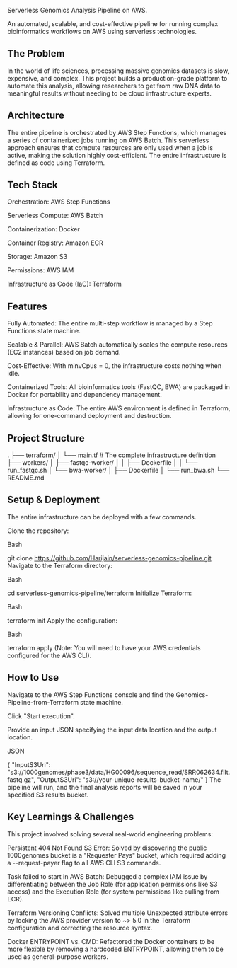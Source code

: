 Serverless Genomics Analysis Pipeline on AWS.

An automated, scalable, and cost-effective pipeline for running complex bioinformatics workflows on AWS using serverless technologies.

## The Problem
In the world of life sciences, processing massive genomics datasets is slow, expensive, and complex. This project builds a production-grade platform to automate this analysis, allowing researchers to get from raw DNA data to meaningful results without needing to be cloud infrastructure experts.

## Architecture
The entire pipeline is orchestrated by AWS Step Functions, which manages a series of containerized jobs running on AWS Batch. This serverless approach ensures that compute resources are only used when a job is active, making the solution highly cost-efficient. The entire infrastructure is defined as code using Terraform.

## Tech Stack
Orchestration: AWS Step Functions

Serverless Compute: AWS Batch

Containerization: Docker

Container Registry: Amazon ECR

Storage: Amazon S3

Permissions: AWS IAM

Infrastructure as Code (IaC): Terraform

## Features
Fully Automated: The entire multi-step workflow is managed by a Step Functions state machine.

Scalable & Parallel: AWS Batch automatically scales the compute resources (EC2 instances) based on job demand.

Cost-Effective: With minvCpus = 0, the infrastructure costs nothing when idle.

Containerized Tools: All bioinformatics tools (FastQC, BWA) are packaged in Docker for portability and dependency management.

Infrastructure as Code: The entire AWS environment is defined in Terraform, allowing for one-command deployment and destruction.

## Project Structure
.
├── terraform/
│   └── main.tf         # The complete infrastructure definition
├── workers/
│   ├── fastqc-worker/
│   │   ├── Dockerfile
│   │   └── run_fastqc.sh
│   └── bwa-worker/
│       ├── Dockerfile
│       └── run_bwa.sh
└── README.md
## Setup & Deployment
The entire infrastructure can be deployed with a few commands.

Clone the repository:

Bash

git clone https://github.com/Harijain/serverless-genomics-pipeline.git
Navigate to the Terraform directory:

Bash

cd serverless-genomics-pipeline/terraform
Initialize Terraform:

Bash

terraform init
Apply the configuration:

Bash

terraform apply
(Note: You will need to have your AWS credentials configured for the AWS CLI).

## How to Use
Navigate to the AWS Step Functions console and find the Genomics-Pipeline-from-Terraform state machine.

Click "Start execution".

Provide an input JSON specifying the input data location and the output location.

JSON

{
  "InputS3Uri": "s3://1000genomes/phase3/data/HG00096/sequence_read/SRR062634.filt.fastq.gz",
  "OutputS3Uri": "s3://your-unique-results-bucket-name/"
}
The pipeline will run, and the final analysis reports will be saved in your specified S3 results bucket.

## Key Learnings & Challenges
This project involved solving several real-world engineering problems:

Persistent 404 Not Found S3 Error: Solved by discovering the public 1000genomes bucket is a "Requester Pays" bucket, which required adding a --request-payer flag to all AWS CLI S3 commands.

Task failed to start in AWS Batch: Debugged a complex IAM issue by differentiating between the Job Role (for application permissions like S3 access) and the Execution Role (for system permissions like pulling from ECR).

Terraform Versioning Conflicts: Solved multiple Unexpected attribute errors by locking the AWS provider version to ~> 5.0 in the Terraform configuration and correcting the resource syntax.

Docker ENTRYPOINT vs. CMD: Refactored the Docker containers to be more flexible by removing a hardcoded ENTRYPOINT, allowing them to be used as general-purpose workers.